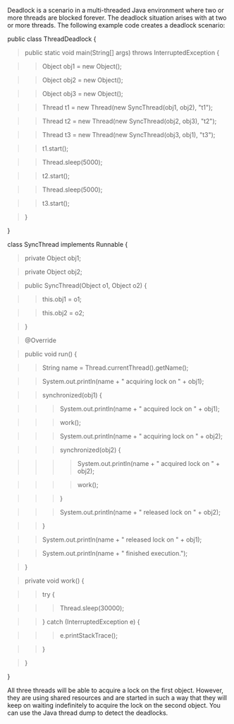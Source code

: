 Deadlock is a scenario in a multi-threaded Java environment where two or
more threads are blocked forever. The deadlock situation arises with at
two or more threads. The following example code creates a deadlock
scenario:

public class ThreadDeadlock {

> public static void main(String\[\] args) throws InterruptedException {

> > Object obj1 = new Object();

> > Object obj2 = new Object();

> > Object obj3 = new Object();

> > Thread t1 = new Thread(new SyncThread(obj1, obj2), \"t1\");

> > Thread t2 = new Thread(new SyncThread(obj2, obj3), \"t2\");

> > Thread t3 = new Thread(new SyncThread(obj3, obj1), \"t3\");

> > t1.start();

> > Thread.sleep(5000);

> > t2.start();

> > Thread.sleep(5000);

> > t3.start();

> }

}

class SyncThread implements Runnable {

> private Object obj1;

> private Object obj2;

> public SyncThread(Object o1, Object o2) {

> > this.obj1 = o1;

> > this.obj2 = o2;

> }

> @Override

> public void run() {

> > String name = Thread.currentThread().getName();

> > System.out.println(name + \" acquiring lock on \" + obj1);

> > synchronized(obj1) {

> > > System.out.println(name + \" acquired lock on \" + obj1);

> > > work();

> > > System.out.println(name + \" acquiring lock on \" + obj2);

> > > synchronized(obj2) {

> > > > System.out.println(name + \" acquired lock on \" + obj2);

> > > > work();

> > > }

> > > System.out.println(name + \" released lock on \" + obj2);

> > }

> > System.out.println(name + \" released lock on \" + obj1);

> > System.out.println(name + \" finished execution.\");

> }

> private void work() {

> > try {

> > > Thread.sleep(30000);

> > } catch (InterruptedException e) {

> > > e.printStackTrace();

> > }

> }

}

All three threads will be able to acquire a lock on the first object.
However, they are using shared resources and are started in such a way
that they will keep on waiting indefinitely to acquire the lock on the
second object. You can use the Java thread dump to detect the deadlocks.